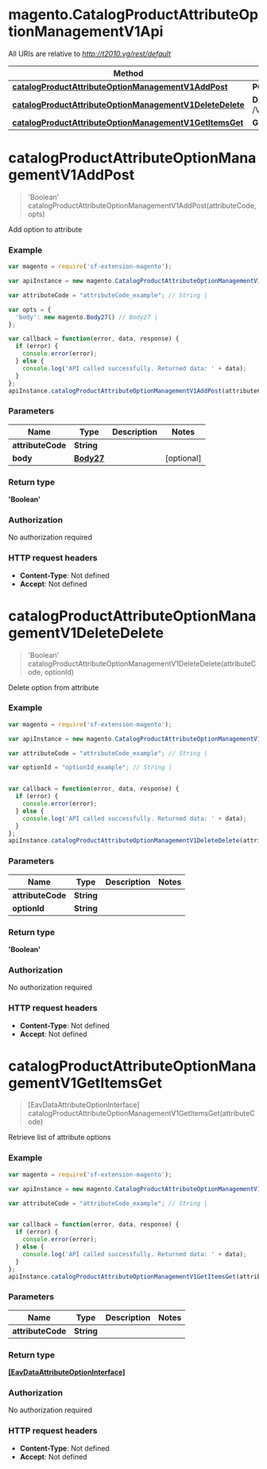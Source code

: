 # magento.CatalogProductAttributeOptionManagementV1Api

All URIs are relative to *http://t2010.vg/rest/default*

Method | HTTP request | Description
------------- | ------------- | -------------
[**catalogProductAttributeOptionManagementV1AddPost**](CatalogProductAttributeOptionManagementV1Api.md#catalogProductAttributeOptionManagementV1AddPost) | **POST** /V1/products/attributes/{attributeCode}/options | 
[**catalogProductAttributeOptionManagementV1DeleteDelete**](CatalogProductAttributeOptionManagementV1Api.md#catalogProductAttributeOptionManagementV1DeleteDelete) | **DELETE** /V1/products/attributes/{attributeCode}/options/{optionId} | 
[**catalogProductAttributeOptionManagementV1GetItemsGet**](CatalogProductAttributeOptionManagementV1Api.md#catalogProductAttributeOptionManagementV1GetItemsGet) | **GET** /V1/products/attributes/{attributeCode}/options | 


<a name="catalogProductAttributeOptionManagementV1AddPost"></a>
# **catalogProductAttributeOptionManagementV1AddPost**
> &#39;Boolean&#39; catalogProductAttributeOptionManagementV1AddPost(attributeCode, opts)



Add option to attribute

### Example
```javascript
var magento = require('sf-extension-magento');

var apiInstance = new magento.CatalogProductAttributeOptionManagementV1Api();

var attributeCode = "attributeCode_example"; // String | 

var opts = { 
  'body': new magento.Body27() // Body27 | 
};

var callback = function(error, data, response) {
  if (error) {
    console.error(error);
  } else {
    console.log('API called successfully. Returned data: ' + data);
  }
};
apiInstance.catalogProductAttributeOptionManagementV1AddPost(attributeCode, opts, callback);
```

### Parameters

Name | Type | Description  | Notes
------------- | ------------- | ------------- | -------------
 **attributeCode** | **String**|  | 
 **body** | [**Body27**](Body27.md)|  | [optional] 

### Return type

**&#39;Boolean&#39;**

### Authorization

No authorization required

### HTTP request headers

 - **Content-Type**: Not defined
 - **Accept**: Not defined

<a name="catalogProductAttributeOptionManagementV1DeleteDelete"></a>
# **catalogProductAttributeOptionManagementV1DeleteDelete**
> &#39;Boolean&#39; catalogProductAttributeOptionManagementV1DeleteDelete(attributeCode, optionId)



Delete option from attribute

### Example
```javascript
var magento = require('sf-extension-magento');

var apiInstance = new magento.CatalogProductAttributeOptionManagementV1Api();

var attributeCode = "attributeCode_example"; // String | 

var optionId = "optionId_example"; // String | 


var callback = function(error, data, response) {
  if (error) {
    console.error(error);
  } else {
    console.log('API called successfully. Returned data: ' + data);
  }
};
apiInstance.catalogProductAttributeOptionManagementV1DeleteDelete(attributeCode, optionId, callback);
```

### Parameters

Name | Type | Description  | Notes
------------- | ------------- | ------------- | -------------
 **attributeCode** | **String**|  | 
 **optionId** | **String**|  | 

### Return type

**&#39;Boolean&#39;**

### Authorization

No authorization required

### HTTP request headers

 - **Content-Type**: Not defined
 - **Accept**: Not defined

<a name="catalogProductAttributeOptionManagementV1GetItemsGet"></a>
# **catalogProductAttributeOptionManagementV1GetItemsGet**
> [EavDataAttributeOptionInterface] catalogProductAttributeOptionManagementV1GetItemsGet(attributeCode)



Retrieve list of attribute options

### Example
```javascript
var magento = require('sf-extension-magento');

var apiInstance = new magento.CatalogProductAttributeOptionManagementV1Api();

var attributeCode = "attributeCode_example"; // String | 


var callback = function(error, data, response) {
  if (error) {
    console.error(error);
  } else {
    console.log('API called successfully. Returned data: ' + data);
  }
};
apiInstance.catalogProductAttributeOptionManagementV1GetItemsGet(attributeCode, callback);
```

### Parameters

Name | Type | Description  | Notes
------------- | ------------- | ------------- | -------------
 **attributeCode** | **String**|  | 

### Return type

[**[EavDataAttributeOptionInterface]**](EavDataAttributeOptionInterface.md)

### Authorization

No authorization required

### HTTP request headers

 - **Content-Type**: Not defined
 - **Accept**: Not defined

